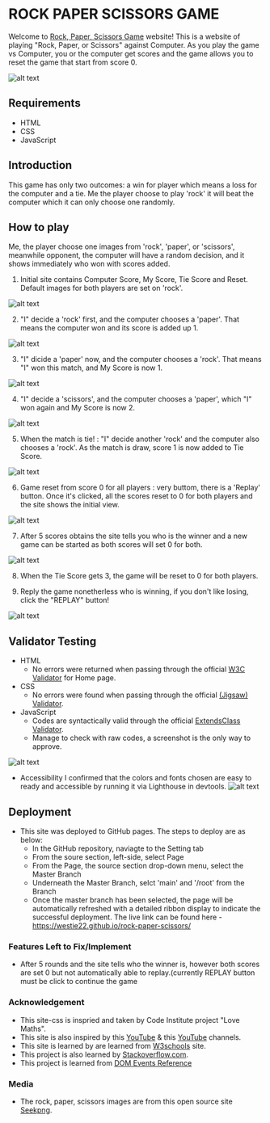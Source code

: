 # ROCK PAPER SCISSORS GAME

Welcome to [Rock, Paper, Scissors Game](https://westie22.github.io/rock-paper-scissors/) website!
This is a website of playing "Rock, Paper, or Scissors" against Computer. As you play the game vs Computer, you or the computer get scores and the game allows you to reset the game that start from score 0.

![alt text](media/responsive_devices.v2.png)

## Requirements
* HTML
* CSS
* JavaScript

## Introduction
This game has only two outcomes: a win for player which means a loss for the computer and a tie. Me the player choose to play 'rock' it will beat the computer which it can only choose one randomly.

## How to play
Me, the player choose one images from 'rock', 'paper', or 'scissors', meanwhile opponent, the computer will have a random decision, and it shows immediately who won with scores added.

1.  Initial site contains Computer Score, My Score, Tie Score and Reset. Default images for both players are set on 'rock'.

![alt text](media/initial_site_view.v2.png)

2. "I" decide a 'rock' first, and the computer chooses a 'paper'. That means the computer won and its score is added up 1.

![alt text](media/choice_of_rock.png)

3. "I" dicide a 'paper' now, and the computer chooses a 'rock'. That means "I" won this match, and My Score is now 1.

![alt text](media/choice_of_paper.png)

4. "I" decide a 'scissors', and the computer chooses a 'paper', which "I" won again and My Score is now 2.

![alt text](media/choice_of_scissors.png)

5. When the match is tie! : "I" decide another 'rock' and the computer also chooses a 'rock'. As the match is draw, score 1 is now added to Tie Score.

![alt text](media/tie_match.png)

6. Game reset from score 0 for all players : very buttom, there is a 'Replay' button. Once it's clicked, all the scores reset to 0 for both players and the site shows the initial view. 

![alt text](media/initial_site_view.v2.png)

7. After 5 scores obtains the site tells you who is the winner and a new game can be started as both scores will set 0 for both.

![alt text](media/winning_start_new_game.png)

8. When the Tie Score gets 3, the game will be reset to 0 for both players.

9. Reply the game nonetherless who is winning, if you don't like losing, click the "REPLAY" button!

![alt text](media/replay_game.png)

## Validator Testing
 - HTML
   - No errors were returned when passing through the official [W3C Validator](https://validator.w3.org/nu/?doc=https%3A%2F%2Fwestie22.github.io%2Frock-paper-scissors%2Findex.html) for Home page.
 - CSS
   - No errors were found when passing through the official [(Jigsaw) Validator](https://jigsaw.w3.org/css-validator/validator?uri=https%3A%2F%2Fwestie22.github.io%2Frock-paper-scissors%2F&profile=css3svg&usermedium=all&warning=1&vextwarning=&lang=en).
 - JavaScript
   - Codes are syntactically valid through the official [ExtendsClass Validator](https://extendsclass.com/javascript-fiddle.html).
   - Manage to check with raw codes, a screenshot is the only way to approve.
  
![alt text](media/js_code_validation.png)

- Accessibility
I confirmed that the colors and fonts chosen are easy to ready and accessible by running it via Lighthouse in devtools.
![alt text](media/lighthouse.png)

## Deployment
- This site was deployed to GitHub pages. The steps to deploy are as below:
  - In the GitHub repository, naviagte to the Setting tab
  - From the soure section, left-side, select Page
  - From the Page, the source section drop-down menu, select the Master Branch
  - Underneath the Master Branch, selct 'main' and '/root' from the Branch
  - Once the master branch has been selected, the page will be automatically refreshed with a detailed ribbon display to indicate the successful deployment.
The live link can be found here - https://westie22.github.io/rock-paper-scissors/

### Features Left to Fix/Implement
- After 5 rounds and the site tells who the winner is, however both scores are set 0 but not automatically able to replay.(currently REPLAY button must be click to continue the game

### Acknowledgement
- This site-css is inspried and taken by Code Institute project "Love Maths".
- This site is also inspired by this [YouTube](https://www.youtube.com/watch?v=EfAl9bwzVZk&t=5063s) & this [YouTube](https://www.youtube.com/watch?v=4eeY0JFEMs8&t=252s) channels.
- This site is learned by are learned from [W3schools](https://www.w3schools.com/) site.
- This project is also learned by [Stackoverflow.com](https://stackoverflow.com/).
- This project is learned from [DOM Events Reference](https://developer.mozilla.org/en-US/docs/Web/Events)

### Media
- The rock, paper, scissors images are from this open source site [Seekpng](https://www.seekpng.com/).

